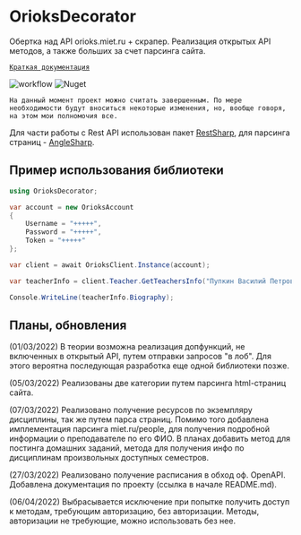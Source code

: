 # OrioksDecorator
Обертка над API orioks.miet.ru + скрапер. Реализация открытых API методов, а также больших за счет парсинга сайта.  

[`Краткая документация`](docs/doc.common.md)

![workflow](https://github.com/stalinon/OrioksAPI.OrioksDecorator/workflows/.NET/badge.svg) ![Nuget](https://img.shields.io/nuget/v/OrioksAPI.OrioksDecorator)

`На данный момент проект можно считать завершенным. По мере необходимости будут вноситься некоторые изменения, но, вообще говоря, на этом мои полномочия все.`

Для части работы с Rest API использован пакет [RestSharp](https://restsharp.dev/), 
для парсинга страниц - [AngleSharp](https://anglesharp.github.io/).

## Пример использования библиотеки

```c#
using OrioksDecorator;

var account = new OrioksAccount
{
    Username = "+++++",
    Password = "+++++",
    Token = "+++++"
};

var client = await OrioksClient.Instance(account);

var teacherInfo = client.Teacher.GetTeachersInfo("Пупкин Василий Петрович");

Console.WriteLine(teacherInfo.Biography);

```

## Планы, обновления

(01/03/2022)
В теории возможна реализация допфункций, не включенных в открытый API, путем отправки запросов "в лоб". Для этого вероятна последующая разработка еще одной библиотеки позже.

(05/03/2022)
Реализованы две категории путем парсинга html-страниц сайта.

(07/03/2022)
Реализовано получение ресурсов по экземпляру дисциплины, так же путем парса страниц.
Помимо того добавлена имплементация парсинга miet.ru/people, для получения подробной информации о преподавателе по его ФИО.
В планах добавить метод для постинга домашних заданий, метода для получения инфо по дисциплинам произвольных доступных семестров.

(27/03/2022)
Реализовано получение расписания в обход оф. OpenAPI. Добавлена документация по проекту (ссылка в начале README.md).

(06/04/2022)
Выбрасывается исключение при попытке получить доступ к методам, требующим авторизацию, без авторизации. Методы, авторизации не требующие, можно использовать без нее.
